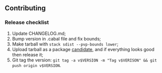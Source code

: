 ## Contributing

### Release checklist

  1. Update CHANGELOG.md;
  2. Bump version in .cabal file and fix bounds;
  3. Make tarball with `stack sdist --pvp-bounds lower`;
  4. Upload tarball as a
     package
     [candidate](https://hackage.haskell.org/packages/candidates/upload), and if
     everything looks good then release it;
  5. Git tag the version: `git tag -a v$VERSION -m "Tag v$VERISON" && git push
     origin v$VERSION`.
